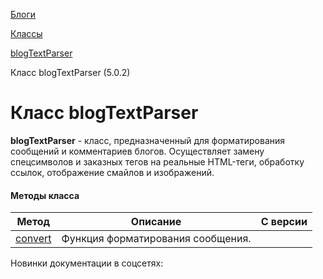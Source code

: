 [Блоги](/api_help/blogs/index.php)

[Классы](/api_help/blogs/classes/index.php)

[blogTextParser](/api_help/blogs/classes/blogtextparser/index.php)

Класс blogTextParser (5.0.2)

Класс blogTextParser
====================

**blogTextParser** - класс, предназначенный для форматирования сообщений и комментариев блогов. Осуществляет замену спецсимволов и заказных тегов на реальные HTML-теги, обработку ссылок, отображение смайлов и изображений.

#### Методы класса

| Метод | Описание | С версии |
| --- | --- | --- |
| [convert](/api_help/blogs/classes/blogtextparser/convert.php) | Функция форматирования сообщения. |  |

Новинки документации в соцсетях: